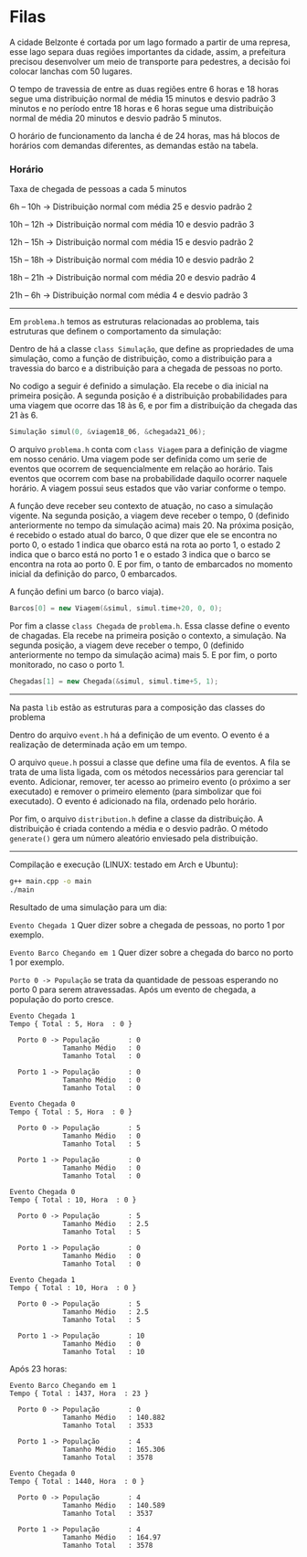 # Filas

A cidade Belzonte é cortada por um lago formado a partir de uma represa, esse lago separa duas regiões importantes da cidade, assim, a prefeitura precisou desenvolver um meio de transporte para pedestres, a decisão foi colocar lanchas com 50 lugares.

O tempo de travessia de entre as duas regiões entre 6 horas e 18 horas segue uma distribuição normal de média 15 minutos e desvio padrão 3 minutos e no período entre 18 horas e 6 horas segue uma distribuição normal de média 20 minutos e desvio padrão 5 minutos.

O horário de funcionamento da lancha é de 24 horas, mas há blocos de horários com demandas diferentes, as demandas estão na tabela.

### Horário
Taxa de chegada de pessoas a cada 5 minutos 

6h – 10h -> Distribuição normal com média 25 e desvio padrão 2 

10h – 12h -> Distribuição normal com média 10 e desvio padrão 3 

12h – 15h -> Distribuição normal com média 15 e desvio padrão 2

15h – 18h -> Distribuição normal com média 10 e desvio padrão 2

18h – 21h -> Distribuição normal com média 20 e desvio padrão 4

21h – 6h -> Distribuição normal com média 4 e desvio padrão 3

---

Em `problema.h` temos as estruturas relacionadas ao problema, tais estruturas que definem o comportamento da simulação:

Dentro de há a classe `class Simulação`, que define as propriedades de uma simulação, como a função de distribuição, como a distribuição para a travessia do barco e a distribuição para a chegada de pessoas no porto.

No codigo a seguir é definido a simulação. Ela recebe o dia inicial na primeira posição. A segunda posição é a distribuição probabilidades para uma viagem que ocorre das 18 às 6, e por fim a distribuição da chegada das 21 às 6. 
```c++
Simulação simul(0, &viagem18_06, &chegada21_06);
```

O arquivo `problema.h` conta com `class Viagem` para a definição de viagme em nosso cenário. Uma viagem pode ser definida como um serie de eventos que ocorrem de sequencialmente em relação ao horário. Tais eventos que ocorrem com base na probabilidade daquilo ocorrer naquele horário. A viagem possui seus estados que vão variar conforme o tempo.

A função deve receber seu contexto de atuação, no caso a simulação vigente. Na segunda posição, a viagem deve receber o tempo, 0 (definido anteriormente no tempo da simulação acima) mais 20. Na próxima posição, é recebido o estado atual do barco, 0 que dizer que ele se encontra no porto 0, o estado 1 indica que obarco está na rota ao porto 1, o estado 2 indica que o barco está no porto 1 e o estado 3 indica que o barco se encontra na rota ao porto 0. E por fim, o tanto de embarcados no momento inicial da definição do parco, 0 embarcados.

A função defini um barco (o barco viaja).

```c++
Barcos[0] = new Viagem(&simul, simul.time+20, 0, 0);
```

Por fim a classe `class Chegada` de `problema.h`. Essa classe define o evento de chagadas. Ela recebe na primeira posição o contexto, a simulação. Na segunda posição, a viagem deve receber o tempo, 0 (definido anteriormente no tempo da simulação acima) mais 5. E por fim, o porto monitorado, no caso o porto 1.

```c++
Chegadas[1] = new Chegada(&simul, simul.time+5, 1);
```

---

Na pasta `lib` estão as estruturas para a composição das classes do problema

Dentro do arquivo `event.h` há a definição de um evento. O evento é a realização de determinada ação em um tempo.

O arquivo `queue.h` possui a classe que define uma fila de eventos. A fila se trata de uma lista ligada, com os métodos necessários para gerenciar tal evento. Adicionar, remover, ter acesso ao primeiro evento (o próximo a ser executado) e remover o primeiro elemento (para simbolizar que foi executado). O evento é adicionado na fila, ordenado pelo horário.

Por fim, o arquivo `distribution.h` define a classe da distribuição. A distribuição é criada contendo a média e o desvio padrão. O método `generate()` gera um número aleatório enviesado pela distribuição.

---

Compilação e execução (LINUX: testado em Arch e Ubuntu):
```bash
g++ main.cpp -o main
./main
```

Resultado de uma simulação para um dia:

`Evento Chegada 1` Quer dizer sobre a chegada de pessoas, no porto 1 por exemplo.

`Evento Barco Chegando em 1` Quer dizer sobre a chegada do barco no porto 1 por exemplo.

`Porto 0 -> População` se trata da quantidade de pessoas esperando no porto 0 para serem atravessadas. Após um evento de chegada, a população do porto cresce.



```
Evento Chegada 1
Tempo { Total : 5, Hora  : 0 }

  Porto 0 -> População       : 0
             Tamanho Médio   : 0
             Tamanho Total   : 0

  Porto 1 -> População       : 0
             Tamanho Médio   : 0
             Tamanho Total   : 0

Evento Chegada 0
Tempo { Total : 5, Hora  : 0 }

  Porto 0 -> População       : 5
             Tamanho Médio   : 0
             Tamanho Total   : 5

  Porto 1 -> População       : 0
             Tamanho Médio   : 0
             Tamanho Total   : 0

Evento Chegada 0
Tempo { Total : 10, Hora  : 0 }

  Porto 0 -> População       : 5
             Tamanho Médio   : 2.5
             Tamanho Total   : 5

  Porto 1 -> População       : 0
             Tamanho Médio   : 0
             Tamanho Total   : 0

Evento Chegada 1
Tempo { Total : 10, Hora  : 0 }

  Porto 0 -> População       : 5
             Tamanho Médio   : 2.5
             Tamanho Total   : 5

  Porto 1 -> População       : 10
             Tamanho Médio   : 0
             Tamanho Total   : 10
```

Após 23 horas:

```
Evento Barco Chegando em 1
Tempo { Total : 1437, Hora  : 23 }

  Porto 0 -> População       : 0
             Tamanho Médio   : 140.882
             Tamanho Total   : 3533

  Porto 1 -> População       : 4
             Tamanho Médio   : 165.306
             Tamanho Total   : 3578

Evento Chegada 0
Tempo { Total : 1440, Hora  : 0 }

  Porto 0 -> População       : 4
             Tamanho Médio   : 140.589
             Tamanho Total   : 3537

  Porto 1 -> População       : 4
             Tamanho Médio   : 164.97
             Tamanho Total   : 3578
```